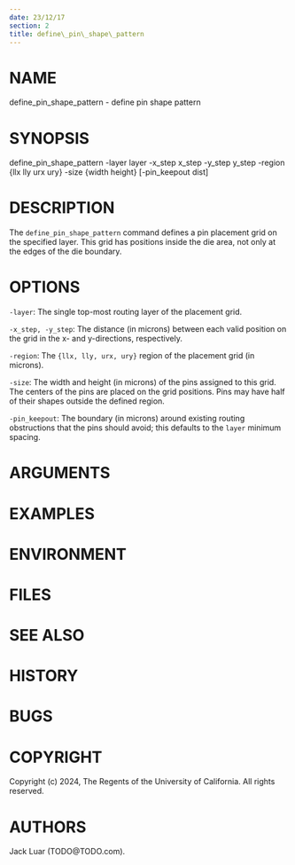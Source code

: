 ```yaml
---
date: 23/12/17
section: 2
title: define\_pin\_shape\_pattern
---
```


NAME
====

define\_pin\_shape\_pattern - define pin shape pattern

SYNOPSIS
========

define\_pin\_shape\_pattern -layer layer -x\_step x\_step -y\_step
y\_step -region {llx lly urx ury} -size {width height} \[-pin\_keepout
dist\]

DESCRIPTION
===========

The `define_pin_shape_pattern` command defines a pin placement grid on
the specified layer. This grid has positions inside the die area, not
only at the edges of the die boundary.

OPTIONS
=======

`-layer`: The single top-most routing layer of the placement grid.

`-x_step, -y_step`: The distance (in microns) between each valid
position on the grid in the x- and y-directions, respectively.

`-region`: The `{llx, lly, urx, ury}` region of the placement grid (in
microns).

`-size`: The width and height (in microns) of the pins assigned to this
grid. The centers of the pins are placed on the grid positions. Pins may
have half of their shapes outside the defined region.

`-pin_keepout`: The boundary (in microns) around existing routing
obstructions that the pins should avoid; this defaults to the `layer`
minimum spacing.

ARGUMENTS
=========

EXAMPLES
========

ENVIRONMENT
===========

FILES
=====

SEE ALSO
========

HISTORY
=======

BUGS
====

COPYRIGHT
=========

Copyright (c) 2024, The Regents of the University of California. All
rights reserved.

AUTHORS
=======

Jack Luar (TODO\@TODO.com).

